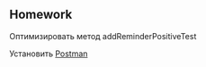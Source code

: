 ##  Homework

Оптимизировать метод addReminderPositiveTest

Установить [Postman](https://www.postman.com/downloads/)




